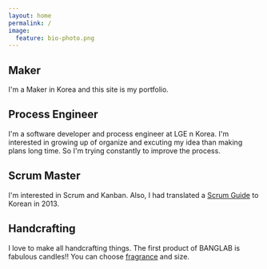 ```yaml
---
layout: home
permalink: /
image:
  feature: bio-photo.png
---
```


<div class="tiles">

<div class="tile">
  <h2 class="post-title">Maker</h2>
  <p class="post-excerpt">I'm a Maker in Korea and this site is my portfolio.</p>
</div><!-- /.tile -->

<div class="tile">
  <h2 class="post-title">Process Engineer</h2>
  <p class="post-excerpt">I'm a software developer and process engineer at LGE n Korea. I'm interested in growing up of organize and excuting my idea than making plans long time. So I'm trying constantly to improve the process. </p>
</div><!-- /.tile -->

<div class="tile">
  <h2 class="post-title">Scrum Master</h2>
  <p class="post-excerpt">I'm interested in Scrum and Kanban. Also, I had translated a <a href="http://www.scrumguides.org/docs/scrumguide/v1/Scrum-Guide-KR.pdf#zoom=100"> Scrum Guide</a> to Korean in 2013. </p>
</div><!-- /.tile -->

<div class="tile">
  <h2 class="post-title">Handcrafting</h2>
  <p class="post-excerpt">I love to make all handcrafting things. The first product of BANGLAB is fabulous candles!! You can choose <a href="http://www.banglab.com/articles/fragrance-for-candles/">fragrance</a> and size. </p>
</div><!-- /.tile -->





</div><!-- /.tiles -->